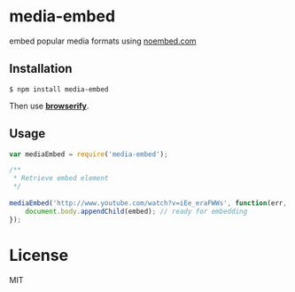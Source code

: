 # media-embed

embed popular media formats using [noembed.com](http://noembed.com/)


## Installation

```
$ npm install media-embed
```

Then use [**browserify**](http://browserify.org/).

## Usage


```js
var mediaEmbed = require('media-embed');

/**
 * Retrieve embed element
 */
 
mediaEmbed('http://www.youtube.com/watch?v=iEe_eraFWWs', function(err, embed) {
	document.body.appendChild(embed); // ready for embedding
});

```

# License

  MIT
